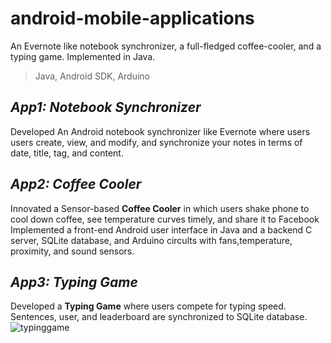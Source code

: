 android-mobile-applications
===========================

An Evernote like notebook synchronizer, a full-fledged coffee-cooler, and a typing game. Implemented in Java.
> Java, Android SDK, Arduino

## _App1: Notebook Synchronizer_
Developed An Android notebook synchronizer like Evernote where users users create, view, and modify, and synchronize your notes in terms of date, title, tag, and content.

## _App2: Coffee Cooler_
Innovated a Sensor-based **Coffee Cooler** in which users shake phone to cool down coffee, see temperature curves timely, and share it to Facebook
Implemented a front-end Android user interface in Java and a backend C server, SQLite database, and Arduino circults with fans,temperature, proximity, and sound sensors.

## _App3: Typing Game_
Developed a **Typing Game** where users compete for typing speed. Sentences, user, and leaderboard are synchronized to SQLite database.
![typinggame](TypingGame/snapshots/all1.png)

